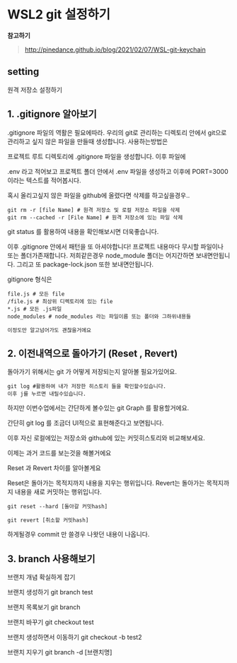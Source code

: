 # WSL2 git 설정하기 

**참고하기**
> http://pinedance.github.io/blog/2021/02/07/WSL-git-keychain


## setting

원격 저장소 설정하기


## 1. .gitignore 알아보기

.gitignore 파일의 역활은
필요에따라. 우리의 git로 관리하는 디렉토리 안에서 
git으로 관리하고 싶지 않은 파일을 만들때 생성합니다.
사용하는방법은 

프로젝트 루트 디렉토리에 .gitignore 파일을 생성합니다.
이후 파일에 

.env 라고 적어보고
프로젝트 폴더 안에서 .env 파일을 생성하고
이후에 PORT=3000이라는 텍스트를 적어봅시다.

혹시 올리고싶지 않은 파일을 github에 올렸다면
삭제를 하고싶을경우..

```
git rm -r [file Name] # 원격 저장소 및 로컬 저장소 파일을 삭제
git rm --cached -r [File Name] # 원격 저장소에 있는 파일 삭제
```

git status 를 활용하여 내용을 확인해보시면 더욱좋습니다.

이후 .gitignore 안에서 패턴을 또 아셔야합니다!
프로젝트 내용마다 무시할 파일이나 또는 폴더가존재합니다.
저희같은경우 node_module 폴더는 어지간하면 보내면안됩니다.
그리고 또 package-lock.json 또한 보내면안됩니다.

gitignore 형식은

```
file.js # 모든 file
/file.js # 최상위 디렉토리에 있는 file
*.js # 모든 .js파일
node_modules # node_modules 라는 파일이름 또는 폴더와 그하위내용들

이정도만 알고넘어가도 괜찮을거에요
```

## 2. 이전내역으로 돌아가기 (Reset , Revert)

돌아가기 위해서는 git 가 어떻게 저장되는지 알아볼 필요가있어요.
```
git log #활용하여 내가 저장한 히스토리 들을 확인할수있습니다.
이후 j를 누르면 내릴수있습니다.
```

하지만 이번수업에서는 간단하게 볼수있는 git Graph 를 활용할거에요.

간단히 git log 를 조금더 UI적으로 표현해준다고 보면됩니다.

이후 자신 로컬에있는 저장소와 github에 있는 커밋히스토리와 비교해보세요.

이제는 과거 코드를 보는것을 해볼거에요

Reset 과 Revert 차이를 알아볼게요

Reset은 돌아가는 목적지까지 내용을 지우는 행위입니다.
Revert는 돌아가는 목적지까지 내용을 새로 커밋하는 행위입니다.

```
git reset --hard [돌아갈 커밋hash]
```



```
git revert [취소할 커밋hash]
```

하게될경우 commit 만 쓸경우 나왓던 내용이 나옵니다.


## 3. branch 사용해보기 

브랜치 개념 확실하게 잡기

브랜치 생성하기
git branch test

브랜치 목록보기
git branch

브랜치 바꾸기
git checkout test

브랜치 생성하면서 이동하기
git checkout -b test2

브랜치 지우기 
git branch -d [브랜치명]



